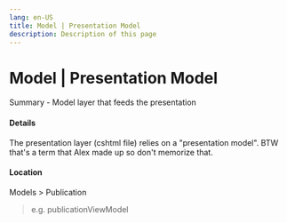 ```yaml
---
lang: en-US
title: Model | Presentation Model
description: Description of this page
---
```


# Model | Presentation Model

Summary - Model layer that feeds the presentation

#### Details
The presentation layer (cshtml file) relies on a "presentation model". BTW that's a term that Alex made up so don't memorize that.


#### Location
Models > Publication

>e.g. publicationViewModel